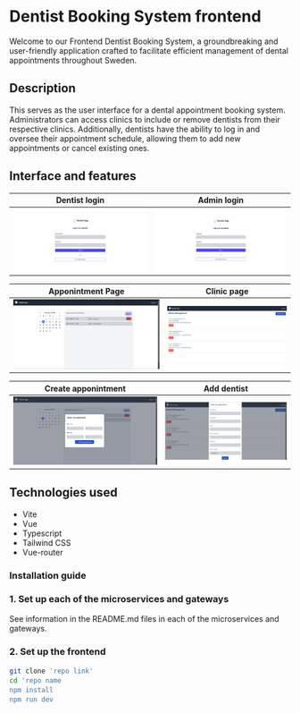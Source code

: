 # Dentist Booking System frontend

Welcome to our Frontend Dentist Booking System, a groundbreaking and user-friendly application crafted to facilitate efficient management of dental appointments throughout Sweden.

## Description

This serves as the user interface for a dental appointment booking system. Administrators can access clinics to include or remove dentists from their respective clinics. Additionally, dentists have the ability to log in and oversee their appointment schedule, allowing them to add new appointments or cancel existing ones.

## Interface and features

|             Dentist login              |              Admin login             |
| :------------------------------------: | :----------------------------------: |
| ![image](./src/assets/dentistLogin.png) | ![image](./src/assets/adminLogin.png) |

|             Apponintment Page             |             Clinic page              |
| :---------------------------------------: | :----------------------------------: |
| ![image](./src/assets/appointmentPage.png) | ![image](./src/assets/clinicPage.png) |

|             Create apponintment             |               Add dentist               |
| :-----------------------------------------: | :-------------------------------------: |
| ![image](./src/assets/createAppointment.png) | ![image](./src/assets/createDentist.png) |



## Technologies used

- Vite
- Vue
- Typescript
- Tailwind CSS
- Vue-router


### Installation guide

### 1. Set up each of the microservices and gateways

See information in the README.md files in each of the microservices and gateways.

### 2. Set up the frontend

```bash
git clone 'repo link'
cd 'repo name
npm install
npm run dev
```
